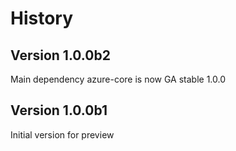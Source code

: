 # History

## Version 1.0.0b2

Main dependency azure-core is now GA stable 1.0.0

## Version 1.0.0b1

Initial version for preview
